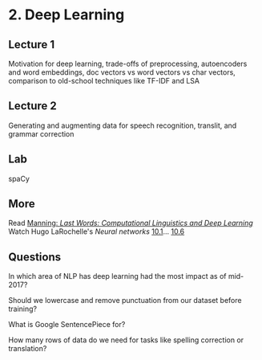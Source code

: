 
# 2. Deep Learning

## Lecture 1
Motivation for deep learning, trade-offs of preprocessing, autoencoders and word embeddings, doc vectors vs word vectors vs char vectors, comparison to old-school techniques like TF-IDF and LSA

## Lecture 2
Generating and augmenting data for speech recognition, translit, and grammar correction

## Lab
spaCy

## More
Read [Manning: *Last Words: Computational Linguistics and Deep Learning*](mitp.nautil.us/article/170/last-words-computational-linguistics-and-deep-learning)  
Watch Hugo LaRochelle's *Neural networks* [10.1](https://www.youtube.com/watch?v=OzZIOiMVUyM&list=PL6Xpj9I5qXYEcOhn7TqghAJ6NAPrNmUBH&index=79)... [10.6](https://www.youtube.com/watch?v=FoDz01QNSiY&index=84&list=PL6Xpj9I5qXYEcOhn7TqghAJ6NAPrNmUBH)

## Questions

In which area of NLP has deep learning had the most impact as of mid-2017?

Should we lowercase and remove punctuation from our dataset before training?

What is Google SentencePiece for?

How many rows of data do we need for tasks like spelling correction or translation?
